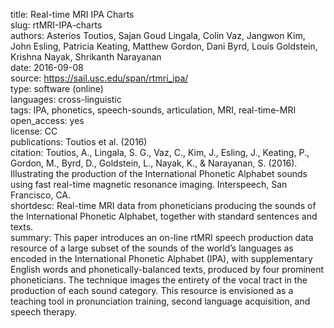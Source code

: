 title: Real-time MRI IPA Charts  
slug: rtMRI-IPA-charts  
authors: Asterios Toutios, Sajan Goud Lingala, Colin Vaz, Jangwon Kim, John Esling, Patricia Keating, Matthew Gordon, Dani Byrd, Louis Goldstein, Krishna Nayak, Shrikanth Narayanan  
date: 2016-09-08  
source: https://sail.usc.edu/span/rtmri_ipa/  
type: software (online)  
languages: cross-linguistic  
tags: IPA, phonetics, speech-sounds, articulation, MRI, real-time-MRI  
open_access: yes  
license: CC  
publications: Toutios et al. (2016)  
citation: Toutios, A., Lingala, S. G., Vaz, C., Kim, J., Esling, J., Keating, P., Gordon, M., Byrd, D., Goldstein, L., Nayak, K., & Narayanan, S. (2016). Illustrating the production of the International Phonetic Alphabet sounds using fast real-time magnetic resonance imaging. Interspeech, San Francisco, CA.  
shortdesc: Real-time MRI data from phoneticians producing the sounds of the International Phonetic Alphabet, together with standard sentences and texts.  
summary: This paper introduces an on-line rtMRI speech production data resource of a large subset of the sounds of the world’s languages as encoded in the International Phonetic Alphabet (IPA), with supplementary English words and phonetically-balanced texts, produced by four prominent phoneticians. The technique images  the entirety of the vocal tract  in the production of each sound category. This resource is envisioned as a teaching tool in pronunciation training, second language acquisition, and speech therapy.  
<!--
documentation:
tests:
coverage:
reviews:
-->
